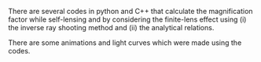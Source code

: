 There are several codes in python and C++ that calculate the magnification factor while self-lensing and by considering the finite-lens effect using (i) the inverse ray 
shooting method and (ii) the analytical relations.  

There are some animations and light curves which were made using the codes.  
